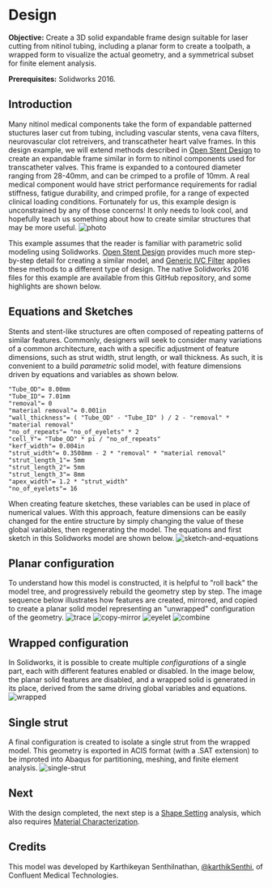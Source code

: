 # Design

**Objective:** Create a 3D solid expandable frame design suitable for laser cutting from nitinol tubing, including a planar form to create a toolpath, a wrapped form to visualize the actual geometry, and a symmetrical subset for finite element analysis. 

**Prerequisites:** Solidworks 2016.

## Introduction

Many nitinol medical components take the form of expandable patterned stuctures laser cut from tubing, including vascular stents, vena cava filters, neurovascular clot retreivers, and transcatheter heart valve frames. In this design example, we will extend methods described in [Open Stent Design](https://github.com/cbonsig/open-stent) to create an expandable frame similar in form to nitinol components used for transcatheter valves. This frame is expanded to a contoured diameter ranging from 28-40mm, and can be crimped to a profile of 10mm. A real medical component would have strict performance requirements for radial stiffness, fatigue durability, and crimped profile, for a range of expected clinical loading conditions. Fortunately for us, this example design is unconstrained by any of those concerns! It only needs to look cool, and hopefully teach us something about how to create similar structures that may be more useful.
![photo](105-photo.jpg)

This example assumes that the reader is familiar with parametric solid modeling using Solidworks. [Open Stent Design](https://github.com/cbonsig/open-stent) provides much more step-by-step detail for creating a similar model, and [Generic IVC Filter](https://github.com/kenaycock/Generic-IVC-Filter) applies these methods to a different type of design. The native Solidworks 2016 files for this example are available from this GitHub repository, and some highlights are shown below.

## Equations and Sketches

Stents and stent-like structures are often composed of repeating patterns of similar features. Commonly, designers will seek to consider many variations of a common architecture, each with a specific adjustment of feature dimensions, such as strut width, strut length, or wall thickness. As such, it is convenient to a build *parametric* solid model, with feature dimensions driven by equations and variables as shown below.

```
"Tube_OD"= 8.00mm
"Tube_ID"= 7.01mm
"removal"= 0
"material removal"= 0.001in
"wall_thickness"= ( "Tube_OD" - "Tube_ID" ) / 2 - "removal" * "material removal"
"no_of_repeats"= "no_of_eyelets" * 2
"cell_Y"= "Tube_OD" * pi / "no_of_repeats"
"kerf_width"= 0.004in
"strut_width"= 0.3508mm - 2 * "removal" * "material removal"
"strut_length_1"= 5mm
"strut_length_2"= 5mm
"strut_length_3"= 8mm
"apex_width"= 1.2 * "strut_width"
"no_of_eyelets"= 16
```
When creating feature sketches, these variables can be used in place of numerical values. With this approach, feature dimensions can be easily changed for the entire structure by simply changing the value of these global variables, then regenerating the model. The equations and first sketch in this Solidworks model are shown below.
![sketch-and-equations](105-equations.png)

## Planar configuration

To understand how this model is constructed, it is helpful to "roll back" the model tree, and progressively rebuild the geometry step by step. The image sequence below illustrates how features are created, mirrored, and copied to create a planar solid model representing an "unwrapped" configuration of the geometry.
![trace](105-trace.png)
![copy-mirror](105-copy-mirror.png)
![eyelet](105-eyelet.png)
![combine](105-combine.png)

## Wrapped configuration

In Solidworks, it is possible to create multiple *configurations* of a single part, each with different features enabled or disabled. In the image below, the planar solid features are disabled, and a wrapped solid is generated in its place, derived from the same driving global variables and equations.
![wrapped](105-wrapped.png)

## Single strut

A final configuration is created to isolate a single strut from the wrapped model. This geometry is exported in ACIS format (with a .SAT extension) to be improted into Abaqus for partitioning, meshing, and finite element analysis.
![single-strut](105-single-row.png)

## Next

With the design completed, the next step is a [Shape Setting](../115-open-frame-shape-set) analysis, which also requires [Material Characterization](../110-material-characterization).

## Credits

This model was developed by Karthikeyan Senthilnathan, [@karthikSenthi](https://github.com/karthikSenthi), of Confluent Medical Technologies.
